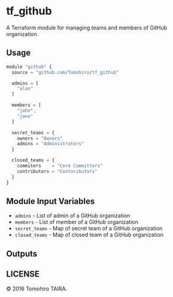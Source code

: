 tf_github
================================================================================

A Terraform module for managing teams and members of GitHub organization.


Usage
--------------------------------------------------------------------------------

```js
module "github" {
  source = "github.com/Tomohiro/tf_github"

  admins = [
    "alan"
  ]

  members = [
    "john",
    "jane"
  ]

  secret_teams = {
    owners = "Owners"
    admins = "Administrators"
  }

  closed_teams = {
    commiters    = "Core Committers"
    contributors = "Contoributors"
  }
}
```


Module Input Variables
--------------------------------------------------------------------------------

- `admins` - List of admin of a GitHub organization
- `members` - List of member of a GitHub organization
- `secret_teams` - Map of secret team of a GitHub organization
- `closed_teams` - Map of closed team of a GitHub organization


Outputs
--------------------------------------------------------------------------------


LICENSE
--------------------------------------------------------------------------------

&copy; 2016 Tomohiro TAIRA.
